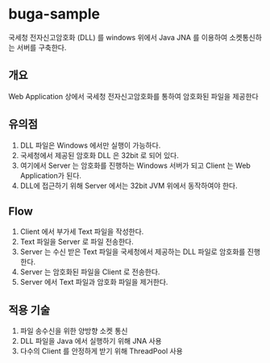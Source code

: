 # buga-sample
국세청 전자신고암호화 (DLL) 를 windows 위에서 Java JNA 를 이용하여 소켓통신하는 서버를 구축한다.

## 개요
Web Application 상에서 국세청 전자신고암호화를 통하여 암호화된 파일을 제공한다

## 유의점
1. DLL 파일은 Windows 에서만 실행이 가능하다.
2. 국세청에서 제공된 암호화 DLL 은 32bit 로 되어 있다.
3. 여기에서 Server 는 암호화를 진행하는 Windows 서버가 되고 Client 는 Web Application가 된다.
4. DLL에 접근하기 위해 Server 에서는 32bit JVM 위에서 동작하여야 한다.

## Flow
1. Client 에서 부가세 Text 파일을 작성한다.
2. Text 파일을 Server 로 파일 전송한다.
3. Server 는 수신 받은 Text 파일을 국세청에서 제공하는 DLL 파일로 암호화를 진행한다.
4. Server 는 암호화된 파일을 Client 로 전송한다.
5. Server 에서 Text 파일과 암호화 파일을 제거한다.

## 적용 기술
1. 파일 송수신을 위한 양방향 소켓 통신
2. DLL 파일을 Java 에서 실행하기 위해 JNA 사용
3. 다수의 Client 를 안정하게 받기 위해 ThreadPool 사용
